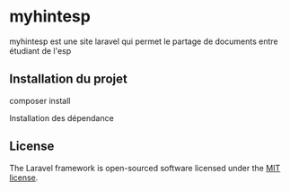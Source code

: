 <h1>myhintesp</h1>
<a></a>

<p> myhintesp est une site laravel qui permet le partage de documents entre étudiant de l'esp </p>

<h2> Installation du projet</h2>
<p>composer install</p>

<p>Installation des dépendance</p>


## License

The Laravel framework is open-sourced software licensed under the [MIT license](https://opensource.org/licenses/MIT).
